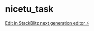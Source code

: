 # nicetu_task

[Edit in StackBlitz next generation editor ⚡️](https://stackblitz.com/~/github.com/antonvzar/nicetu_task)